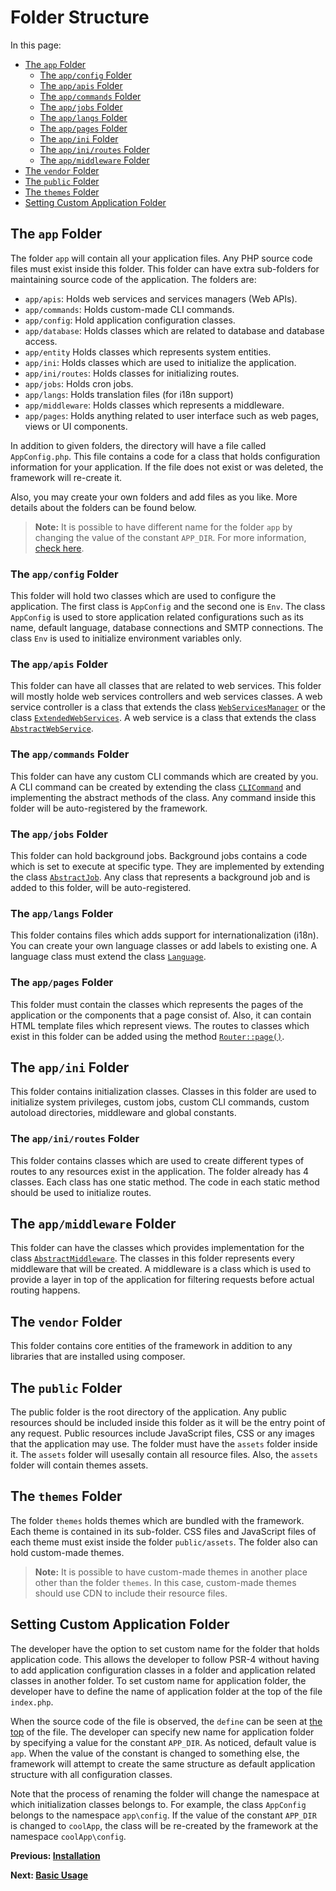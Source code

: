 # Folder Structure
<meta name="description" content="Learn about the folders at which the framework uses to keep your code and the content of each folder.">

In this page:
* [The `app` Folder](#the-app-folder)
  * [The `app/config` Folder](#the-appconfig-folder)
  * [The `app/apis` Folder](#the-appapis-folder)
  * [The `app/commands` Folder](#the-appcommands-folder)
  * [The `app/jobs` Folder](#the-appjobs-folder)
  * [The `app/langs` Folder ](#the-applangs-folder)
  * [The `app/pages` Folder](#the-apppages-folder)
  * [The `app/ini` Folder](#the-appini-folder)
  * [The `app/ini/routes` Folder](#the-appiniroutes-folder)
  * [The `app/middleware` Folder](#the-appmiddleware-folder)
* [The `vendor` Folder](#the-vendor-folder)
* [The `public` Folder](#the-public-folder)
* [The `themes` Folder](#the-themes-folder)
* [Setting Custom Application Folder](#setting-custom-application-folder)

## The `app` Folder

The folder `app` will contain all your application files. Any PHP source code files must exist inside this folder. This folder can have extra sub-folders for maintaining source code of the application. The folders are:

* `app/apis`: Holds web services and services managers (Web APIs).
* `app/commands`: Holds custom-made CLI commands.
* `app/config`: Hold application configuration classes.
* `app/database`: Holds classes which are related to database and database access.
* `app/entity` Holds classes which represents system entities.
* `app/ini`: Holds classes which are used to initialize the application.
* `app/ini/routes`: Holds classes for initializing routes.
* `app/jobs`: Holds cron jobs.
* `app/langs`: Holds translation files (for i18n support)
* `app/middleware`: Holds classes which represents a middleware.
* `app/pages`: Holds anything related to user interface such as web pages, views or UI components.


In addition to given folders, the directory will have a file called `AppConfig.php`. This file contains a code for a class that holds configuration information for your application. If the file does not exist or was deleted, the framework will re-create it.

Also, you may create your own folders and add files as you like. More details about the folders can be found below.

> **Note:** It is possible to have different name for the folder `app` by changing the value of the constant `APP_DIR`. For more information, [check here](##setting-custom-application-folder).

### The `app/config` Folder
This folder will hold two classes which are used to configure the application. The first class is `AppConfig` and the second one is `Env`. The class `AppConfig` is used to store application related configurations such as its name, default language, database connections and SMTP connections. The class `Env` is used to initialize environment variables only.

### The `app/apis` Folder

This folder can have all classes that are related to web services. This folder will mostly holde web services controllers and web services classes. A web service controller is a class that extends the class [`WebServicesManager`](https://webfiori.com/docs/webfiori/http/WebServicesManager) or the class [`ExtendedWebServices`](https://webfiori.com/docs/webfiori/framework/ExtendedWebServicesManager). A web service is a class that extends the class [`AbstractWebService`](https://webfiori.com/docs/webfiori/http/AbstractWebService).

### The `app/commands` Folder

This folder can have any custom CLI commands which are created by you. A CLI command can be created by extending the class [`CLICommand`](https://webfiori.com/docs/webfiori/cli/CLICommand) and implementing the abstract methods of the class. Any command inside this folder will be auto-registered by the framework.

### The `app/jobs` Folder

This folder can hold background jobs. Background jobs contains a code which is set to execute at specific type. They are implemented by extending the class [`AbstractJob`](https://webfiori.com/docs/webfiori/framework/cron/AbstractJob). Any class that represents a background job and is added to this folder, will be auto-registered.

### The `app/langs` Folder 

This folder contains files which adds support for internationalization (i18n). You can create your own language classes or add labels to existing one. A language class must extend the class [`Language`](https://webfiori.com/docs/webfiori/framework/Language).

### The `app/pages` Folder

This folder must contain the classes which represents the pages of the application or the components that a page consist of. Also, it can contain HTML template files which represent views. The routes to classes which exist in this folder can be added using the method <a  href="https://webfiori.com/docs/webfiori/framework/router/Router#page">`Router::page()`</a>.

## The `app/ini` Folder

This folder contains initialization classes. Classes in this folder are used to initialize system privileges, custom jobs, custom CLI commands, custom autoload directories, middleware and global constants.


### The `app/ini/routes` Folder

This folder contains classes which are used to create different types of routes to any resources exist in the application. The folder already has 4 classes. Each class has one static method. The code in each static method should be used to initialize routes.

## The `app/middleware` Folder

This folder can have the classes which provides implementation for the class [`AbstractMiddleware`](https://webfiori.com/docs/webfiori/framework/middleware/AbstractMiddleware). The classes in this folder represents every middleware that will be created. A middleware is a class which is used to provide a layer in top of the application for filtering requests before actual routing happens.

## The `vendor` Folder

This folder contains core entities of the framework in addition to any libraries that are installed using composer.

## The `public` Folder

The public folder is the root directory of the application. Any public resources should be included inside this folder as it will be the entry point of any request. Public resources include JavaScript files, CSS or any images that the application may use. The folder must have the `assets` folder inside it. The `assets` folder will usesally contain all resource files. Also, the `assets` folder will contain themes assets.

## The `themes` Folder
The folder `themes` holds themes which are bundled with the framework. Each theme is contained in its sub-folder. CSS files and JavaScript files of each theme must exist inside the folder `public/assets`. The folder also can hold custom-made themes.

> <b>Note:</b> It is possible to have custom-made themes in another place other than the folder `themes`. In this case, custom-made themes should use CDN to include their resource files.

## Setting Custom Application Folder

The developer have the option to set custom name for the folder that holds application code. This allows the developer to follow PSR-4 without having to add application configuration classes in a folder and application related classes in another folder. To set custom name for application folder, the developer have to define the name of application folder at the top of the file `index.php`. 

When the source code of the file is observed, the `define` can be seen at [the top](https://github.com/WebFiori/app/blob/main/public/index.php#L10) of the file. The developer can specify new name for application folder by specifying a value for the constant `APP_DIR`. As noticed, default value is `app`. When the value of the constant is changed to something else, the framework will attempt to create the same structure as default application structure with all configuration classes.

Note that the process of renaming the folder will change the namespace at which initialization classes belongs to. For example, the class `AppConfig` belongs to the namespace `app\config`. If the value of the constant `APP_DIR` is changed to `coolApp`, the class will be re-created by the framework at the namespace `coolApp\config`.

**Previous: [Installation](learn/installation)**

**Next: [Basic Usage](learn/basic-usage)**

